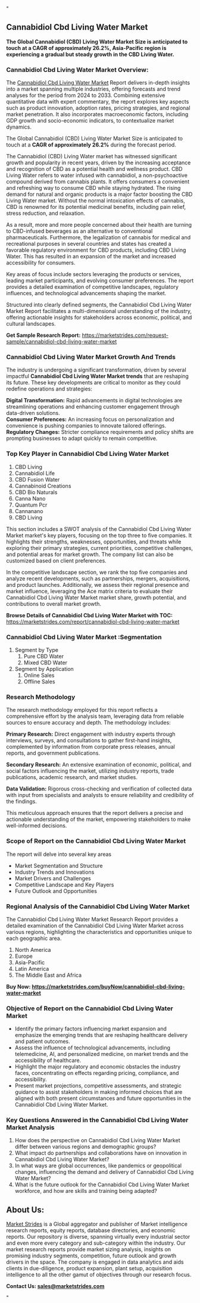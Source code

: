 "<h2>Cannabidiol Cbd Living Water Market</h2>
<p><strong>The Global Cannabidiol (CBD) Living Water Market Size is anticipated to touch at a CAGR of approximately 26.2%, Asia-Pacific region is experiencing a gradual but steady growth in the CBD Living Water.</strong></p>
<h3>Cannabidiol Cbd Living Water Market Overview:</h3>
<p>The <a href=https://marketstrides.com/report/cannabidiol-cbd-living-water-market>Cannabidiol Cbd Living Water Market</a><strong> </strong>Report delivers in-depth insights into a market spanning multiple industries, offering forecasts and trend analyses for the period from 2024 to 2033. Combining extensive quantitative data with expert commentary, the report explores key aspects such as product innovation, adoption rates, pricing strategies, and regional market penetration. It also incorporates macroeconomic factors, including GDP growth and socio-economic indicators, to contextualize market dynamics.</p>
<p><p>The Global Cannabidiol (CBD) Living Water Market&nbsp;Size is anticipated to touch at a <strong>CAGR of approximately 26.2%</strong> during the forecast period.</p>
<p>The Cannabidiol (CBD) Living Water market has witnessed significant growth and popularity in recent years, driven by the increasing acceptance and recognition of CBD as a potential health and wellness product. CBD Living Water refers to water infused with cannabidiol, a non-psychoactive compound derived from cannabis plants. It offers consumers a convenient and refreshing way to consume CBD while staying hydrated. The rising demand for natural and organic products is a major factor boosting the CBD Living Water market. Without the normal intoxication effects of cannabis, CBD is renowned for its potential medicinal benefits, including pain relief, stress reduction, and relaxation.</p>
<p>As a result, more and more people concerned about their health are turning to CBD-infused beverages as an alternative to conventional pharmaceuticals. Furthermore, the legalization of cannabis for medical and recreational purposes in several countries and states has created a favorable regulatory environment for CBD products, including CBD Living Water. This has resulted in an expansion of the market and increased accessibility for consumers.</p></p>
<p>Key areas of focus include sectors leveraging the products or services, leading market participants, and evolving consumer preferences. The report provides a detailed examination of competitive landscapes, regulatory influences, and technological advancements shaping the market.</p>
<p>Structured into clearly defined segments, the Cannabidiol Cbd Living Water Market Report facilitates a multi-dimensional understanding of the industry, offering actionable insights for stakeholders across economic, political, and cultural landscapes.</p>
<p><strong>Get Sample Research Report:</strong> <a href=https://marketstrides.com/request-sample/cannabidiol-cbd-living-water-market>https://marketstrides.com/request-sample/cannabidiol-cbd-living-water-market</a></p>
<h3>Cannabidiol Cbd Living Water Market Growth And Trends</h3>
<p>The industry is undergoing a significant transformation, driven by several impactful <strong>Cannabidiol Cbd Living Water Market trends</strong> that are reshaping its future. These key developments are critical to monitor as they could redefine operations and strategies:</p>
<p><strong>Digital Transformation:</strong> Rapid advancements in digital technologies are streamlining operations and enhancing customer engagement through data-driven solutions.<br /><strong>Consumer Preferences:</strong> An increasing focus on personalization and convenience is pushing companies to innovate tailored offerings.<br /><strong>Regulatory Changes:</strong> Stricter compliance requirements and policy shifts are prompting businesses to adapt quickly to remain competitive.</p>
<h3>Top Key Player in Cannabidiol Cbd Living Water Market</h3>
<p><ol>
<li>CBD Living</li>
<li>Cannabidiol Life</li>
<li>CBD Fusion Water</li>
<li>Cannabinoid Creations</li>
<li>CBD Bio Naturals</li>
<li>Canna Nano</li>
<li>Quantum Pcr</li>
<li>Cannanano</li>
<li>CBD Living</li>
</ol></p>
<p>This section includes a SWOT analysis of the Cannabidiol Cbd Living Water Market market's key players, focusing on the top three to five companies. It highlights their strengths, weaknesses, opportunities, and threats while exploring their primary strategies, current priorities, competitive challenges, and potential areas for market growth. The company list can also be customized based on client preferences.</p>
<p>In the competitive landscape section, we rank the top five companies and analyze recent developments, such as partnerships, mergers, acquisitions, and product launches. Additionally, we assess their regional presence and market influence, leveraging the Ace matrix criteria to evaluate their Cannabidiol Cbd Living Water Market market share, growth potential, and contributions to overall market growth.</p>
<p><strong>Browse Details of Cannabidiol Cbd Living Water Market with TOC:</strong> <a href=https://marketstrides.com/report/cannabidiol-cbd-living-water-market>https://marketstrides.com/report/cannabidiol-cbd-living-water-market</a></p>
<h3>Cannabidiol Cbd Living Water Market :Segmentation</h3>
<p><ol>
<li>Segment by Type
<ol>
<li>Pure CBD Water</li>
<li>Mixed CBD Water</li>
</ol>
</li>
<li>Segment by Application
<ol>
<li>Online Sales</li>
<li>Offline Sales</li>
</ol>
</li>
</ol></p>
<h3>Research Methodology</h3>
<p>The research methodology employed for this report reflects a comprehensive effort by the analysis team, leveraging data from reliable sources to ensure accuracy and depth. The methodology includes:</p>
<p><strong>Primary Research:</strong> Direct engagement with industry experts through interviews, surveys, and consultations to gather first-hand insights, complemented by information from corporate press releases, annual reports, and government publications.</p>
<p><strong>Secondary Research:</strong> An extensive examination of economic, political, and social factors influencing the market, utilizing industry reports, trade publications, academic research, and market studies.</p>
<p><strong>Data Validation:</strong> Rigorous cross-checking and verification of collected data with input from specialists and analysts to ensure reliability and credibility of the findings.</p>
<p>This meticulous approach ensures that the report delivers a precise and actionable understanding of the market, empowering stakeholders to make well-informed decisions.</p>
<h3>Scope of Report on the Cannabidiol Cbd Living Water Market</h3>
<p>The report will delve into several key areas</p>
<ul>
<li>Market Segmentation and Structure</li>
<li>Industry Trends and Innovations</li>
<li>Market Drivers and Challenges</li>
<li>Competitive Landscape and Key Players</li>
<li>Future Outlook and Opportunities</li>
</ul>
<h3>Regional Analysis of the Cannabidiol Cbd Living Water Market</h3>
<p>The Cannabidiol Cbd Living Water Market Research Report provides a detailed examination of the Cannabidiol Cbd Living Water Market across various regions, highlighting the characteristics and opportunities unique to each geographic area.</p>
<p><ol>
<li>North America</li>
<li>Europe</li>
<li>Asia-Pacific</li>
<li>Latin America</li>
<li>The Middle East and Africa</li>
</ol></p>
<p><strong>Buy Now: <a href=https://marketstrides.com/buyNow/cannabidiol-cbd-living-water-market>https://marketstrides.com/buyNow/cannabidiol-cbd-living-water-market</a></strong></p>
<h3><strong>Objective of Report on the Cannabidiol Cbd Living Water Market</strong></h3>
<ul>
<li>Identify the primary factors influencing market expansion and emphasize the emerging trends that are reshaping healthcare delivery and patient outcomes.</li>
<li>Assess the influence of technological advancements, including telemedicine, AI, and personalized medicine, on market trends and the accessibility of healthcare.</li>
<li>Highlight the major regulatory and economic obstacles the industry faces, concentrating on effects regarding pricing, compliance, and accessibility.</li>
<li>Present market projections, competitive assessments, and strategic guidance to assist stakeholders in making informed choices that are aligned with both present circumstances and future opportunities in the Cannabidiol Cbd Living Water Market.</li>
</ul>
<h3>Key Questions Answered in the Cannabidiol Cbd Living Water Market Analysis</h3>
<ol>
<li>How does the perspective on Cannabidiol Cbd Living Water Market differ between various regions and demographic groups?</li>
<li>What impact do partnerships and collaborations have on innovation in Cannabidiol Cbd Living Water Market?</li>
<li>In what ways are global occurrences, like pandemics or geopolitical changes, influencing the demand and delivery of Cannabidiol Cbd Living Water Market?</li>
<li>What is the future outlook for the Cannabidiol Cbd Living Water Market workforce, and how are skills and training being adapted?</li>
</ol>
<h2>About Us:</h2>
<p><a href=https://marketstrides.com/>Market Strides</a> is a Global aggregator and publisher of Market intelligence research reports, equity reports, database directories, and economic reports. Our repository is diverse, spanning virtually every industrial sector and even more every category and sub-category within the industry. Our market research reports provide market sizing analysis, insights on promising industry segments, competition, future outlook and growth drivers in the space. The company is engaged in data analytics and aids clients in due-diligence, product expansion, plant setup, acquisition intelligence to all the other gamut of objectives through our research focus.</p>
<p><strong>Contact Us: <a href=mailto:sales@marketstrides.com>sales@marketstrides.com</a></strong></p>"
